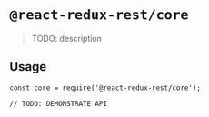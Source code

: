 # `@react-redux-rest/core`

> TODO: description

## Usage

```
const core = require('@react-redux-rest/core');

// TODO: DEMONSTRATE API
```
